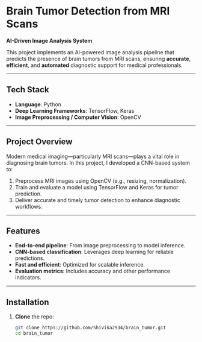 # Brain Tumor Detection from MRI Scans

**AI-Driven Image Analysis System**

This project implements an AI-powered image analysis pipeline that predicts the presence of brain tumors from MRI scans, ensuring **accurate**, **efficient**, and **automated** diagnostic support for medical professionals.

---

##  Tech Stack

- **Language**: Python  
- **Deep Learning Frameworks**: TensorFlow, Keras  
- **Image Preprocessing / Computer Vision**: OpenCV  

---

##  Project Overview

Modern medical imaging—particularly MRI scans—plays a vital role in diagnosing brain tumors. In this project, I developed a CNN-based system to:

1. Preprocess MRI images using OpenCV (e.g., resizing, normalization).
2. Train and evaluate a model using TensorFlow and Keras for tumor prediction.
3. Deliver accurate and timely tumor detection to enhance diagnostic workflows.

---

##  Features

- **End-to-end pipeline**: From image preprocessing to model inference.
- **CNN-based classification**: Leverages deep learning for reliable predictions.
- **Fast and efficient**: Optimized for scalable inference.
- **Evaluation metrics**: Includes accuracy and other performance indicators.

---

##  Installation

1. **Clone** the repo:
   ```bash
   git clone https://github.com/Shivika2934/brain_tumor.git
   cd brain_tumor
